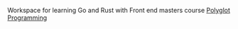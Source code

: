Workspace for learning Go and Rust with Front end masters course [Polyglot Programming](https://frontendmasters.com/courses/typescript-go-rust)
